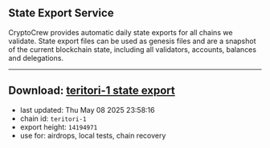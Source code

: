 ## State Export Service
CryptoCrew provides automatic daily state exports for all chains we validate. State export files can be used as genesis files and are a snapshot of the current blockchain state, including all validators, accounts, balances and delegations.

---
**Download: [teritori-1 state export](https://dl-eu2.ccvalidators.com/SERVICE/teritori/teritori-1_export_14194971.json)**
---

- last updated: Thu May 08 2025 23:58:16
- chain id: `teritori-1`
- export height: `14194971`
- use for: airdrops, local tests, chain recovery
